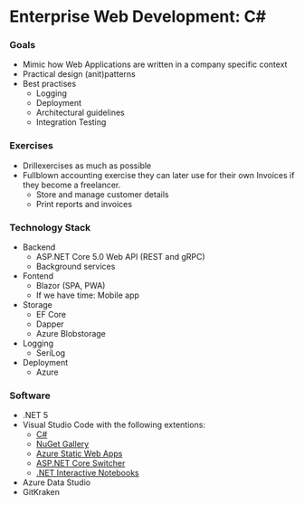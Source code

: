 # Enterprise Web Development: C#

### Goals
- Mimic how Web Applications are written in a company specific context
- Practical design (anit)patterns
- Best practises
  - Logging
  - Deployment
  - Architectural guidelines
  - Integration Testing

### Exercises
- Drillexercises as much as possible
- Fullblown accounting exercise they can later use for their own Invoices if they become a freelancer.
  - Store and manage customer details
  - Print reports and invoices

### Technology Stack
- Backend
  - ASP.NET Core 5.0 Web API (REST and gRPC)
  - Background services
- Fontend
  - Blazor (SPA, PWA)
  - If we have time: Mobile app
- Storage
  - EF Core 
  - Dapper
  - Azure Blobstorage 
- Logging
  - SeriLog
- Deployment
  - Azure

### Software
- .NET 5
- Visual Studio Code with the following extentions:
  - [C#](https://marketplace.visualstudio.com/items?itemName=ms-dotnettools.csharp)
  - [NuGet Gallery](https://marketplace.visualstudio.com/items?itemName=patcx.vscode-nuget-gallery)
  - [Azure Static Web Apps](https://marketplace.visualstudio.com/items?itemName=ms-azuretools.vscode-azurestaticwebapps)
  - [ASP.NET Core Switcher](https://marketplace.visualstudio.com/items?itemName=adrianwilczynski.asp-net-core-switcher)
  - [.NET Interactive Notebooks](https://marketplace.visualstudio.com/items?itemName=ms-dotnettools.dotnet-interactive-vscode)
- Azure Data Studio
- GitKraken
